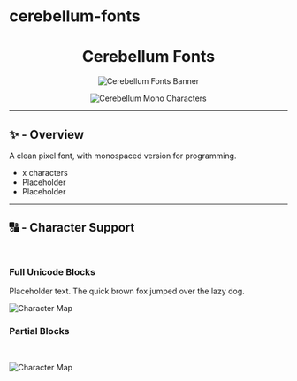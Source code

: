 # cerebellum-fonts

<div align="center"><h1><b>Cerebellum Fonts</b></h1>

![Cerebellum Fonts Banner](https://github.com/emhuo/cerebellum-fonts/blob/main/img/cerebellum-fonts-banner-2x.png?raw=true)
<p>

![Cerebellum Mono Characters](https://github.com/emhuo/cerebellum-fonts/blob/main/bitmap/CerebellumMono.png?raw=true)
<p>

</center>
<p>
</div>

___

## ✨ - Overview

A clean pixel font, with monospaced version for programming.

- x characters
- Placeholder
- Placeholder

___


## 🔠 - Character Support
<br>

### Full Unicode Blocks

Placeholder text. The quick brown fox jumped over the lazy dog.
<p>

![Character Map](https://github.com/emhuo/cerebellum-fonts/blob/main/img/unicode-blocks.png?raw=true)

<p>

### Partial Blocks



<br>

![Character Map](https://github.com/emhuo/cerebellum-fonts/blob/main/img/symbols-half.png?raw=true)
<p>

